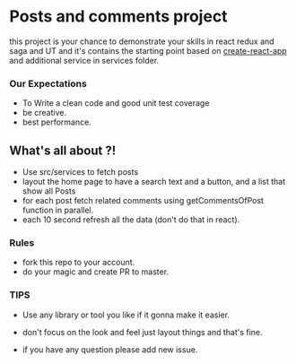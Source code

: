 # Posts and comments project
this project is your chance to demonstrate your skills in react redux and saga and UT and it's contains the starting point based on [create-react-app](https://github.com/facebook/create-react-app) and additional service in services folder.
### Our Expectations

- To Write a clean code and good unit test coverage  
- be creative.
- best performance.

## What's all about ?!

- Use src/services to fetch posts
- layout the home page to have a search text and a button, and a list that show all Posts
- for each post fetch related comments using getCommentsOfPost function in parallel.
- each 10 second refresh all the data (don't do that in react).
  
### Rules

- fork this repo to your account.
- do your magic and create PR to master.

### TIPS

- Use any library or tool you like if it gonna make it easier.

- don't focus on the look and feel just layout things and that's fine.
- if you have any question please add new issue.